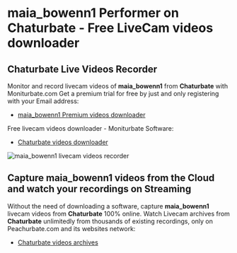 # maia_bowenn1 Performer on Chaturbate - Free LiveCam videos downloader

## Chaturbate Live Videos Recorder

Monitor and record livecam videos of **maia_bowenn1** from **Chaturbate** with Moniturbate.com
Get a premium trial for free by just and only registering with your Email address:
* [maia_bowenn1 Premium videos downloader](https://moniturbate.com/request-demo-licence-key.html)

Free livecam videos downloader - Moniturbate Software:
* [Chaturbate videos downloader](https://moniturbate.com/moniturbate-download-software.html)

![maia_bowenn1 livecam videos recorder](https://peachurnet.com/templates/moniturbate-software.png)


## Capture maia_bowenn1 videos from the Cloud and watch your recordings on Streaming

Without the need of downloading a software, capture **maia_bowenn1** livecam videos from **Chaturbate** 100% online.
Watch Livecam archives from **Chaturbate** unlimitedly from thousands of existing recordings, only on Peachurbate.com and its websites network:
* [Chaturbate videos archives](https://peachurnet.com/)